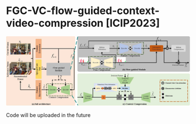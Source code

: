 # FGC-VC-flow-guided-context-video-compression [ICIP2023]

![overview.jpg](https://github.com/isymwang/FGC-VC-flow-guided-context-video-compression/blob/main/Fig/overview.jpg)


Code will be uploaded in the future
